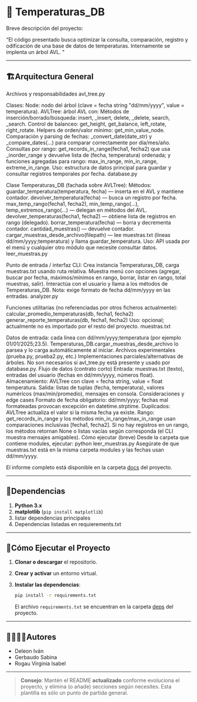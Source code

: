 # 🐍 Temperaturas_DB

Breve descripción del proyecto:

“El código presentado busca optimizar la consulta, comparación, registro y odificación  de una base de datos de temperaturas. Internamente se implenta un árbol AVL. "

---
## 🏗Arquitectura General

Archivos y responsabilidades
avl_tree.py

Clases:
Node: nodo del árbol (clave = fecha string "dd/mm/yyyy", value = temperatura).
AVLTree: árbol AVL con:
Métodos de inserción/borrado/búsqueda: insert, _insert, delete, _delete, search, _search.
Control de balanceo: get_height, get_balance, left_rotate, right_rotate.
Helpers de orden/valor mínimo: get_min_value_node.
Comparación y parsing de fechas: _convert_date(date_str) y _compare_dates(...) para comparar correctamente por día/mes/año.
Consultas por rango: get_records_in_range(fecha1, fecha2) que usa _inorder_range y devuelve lista de (fecha, temperatura) ordenada; y funciones agregadas para rango: max_in_range, min_in_range, extreme_in_range.
Uso: estructura de datos principal para guardar y consultar registros temporales por fecha.
database.py

Clase Temperaturas_DB (fachada sobre AVLTree):
Métodos:
guardar_temperatura(temperatura, fecha) — inserta en el AVL y mantiene contador.
devolver_temperatura(fecha) — busca un registro por fecha.
max_temp_rango(fecha1, fecha2), min_temp_rango(...), temp_extremos_rango(...) — delegan en métodos del AVL.
devolver_temperaturas(fecha1, fecha2) — obtiene lista de registros en rango (delegado).
borrar_temperatura(fecha) — borra y decrementa contador.
cantidad_muestras() — devuelve contador.
cargar_muestras_desde_archivo(filepath) — lee muestras.txt (líneas dd/mm/yyyy;temperatura) y llama guardar_temperatura.
Uso: API usada por el menú y cualquier otro módulo que necesite consultar datos.
leer_muestras.py

Punto de entrada / interfaz CLI:
Crea instancia Temperaturas_DB, carga muestras.txt usando ruta relativa.
Muestra menú con opciones (agregar, buscar por fecha, máximos/mínimos en rango, borrar, listar en rango, total muestras, salir).
Interactúa con el usuario y llama a los métodos de Temperaturas_DB.
Nota: exige formato de fecha dd/mm/yyyy en las entradas.
analyzer.py

Funciones utilitarias (no referenciadas por otros ficheros actualmente):
calcular_promedio_temperaturas(db, fecha1, fecha2)
generar_reporte_temperaturas(db, fecha1, fecha2)
Uso: opcional; actualmente no es importado por el resto del proyecto.
muestras.txt

Datos de entrada: cada línea con dd/mm/yyyy;temperatura (por ejemplo 01/01/2025;23.5).
Temperaturas_DB.cargar_muestras_desde_archivo lo parsea y lo carga automáticamente al iniciar.
Archivos experimentales (prueba.py, prueba2.py, etc.)
Implementaciones parciales/alternativas de árboles. No son necesarios si avl_tree.py está presente y usado por database.py.
Flujo de datos (contrato corto)
Entrada: muestras.txt (texto), entradas del usuario (fechas en dd/mm/yyyy, números float).
Almacenamiento: AVLTree con clave = fecha string, value = float temperatura.
Salida: listas de tuplas (fecha, temperatura), valores numéricos (max/min/promedio), mensajes en consola.
Consideraciones y edge cases
Formato de fecha obligatorio: dd/mm/yyyy; fechas mal formateadas provocan excepción en datetime.strptime.
Duplicados: AVLTree actualiza el valor si la misma fecha ya existe.
Rango: get_records_in_range y los métodos min_in_range/max_in_range usan comparaciones inclusivas [fecha1, fecha2].
Si no hay registros en un rango, los métodos retornan None o listas vacías según corresponda (el CLI muestra mensajes amigables).
Cómo ejecutar (breve)
Desde la carpeta que contiene modules, ejecutar:
python leer_muestras.py
Asegúrate de que muestras.txt está en la misma carpeta modules y las fechas usan dd/mm/yyyy.

El informe completo está disponible en la carpeta [docs](./docs) del proyecto.

---
## 📑Dependencias

1. **Python 3.x**
2. **matplotlib** (`pip install matplotlib`)
3. listar dependencias principales
4. Dependencias listadas en requierements.txt

---
## 🚀Cómo Ejecutar el Proyecto
1. **Clonar o descargar** el repositorio.

2. **Crear y activar** un entorno virtual.

3. **Instalar las dependencias**:
   ```bash
   pip install -r requirements.txt
   ```
   El archivo `requirements.txt` se encuentran en la carpeta [deps](./deps) del proyecto.

---
## 🙎‍♀️🙎‍♂️Autores

- Deleon Iván
- Gerbaudo Sabina
- Rogau Virginia Isabel

---

> **Consejo**: Mantén el README **actualizado** conforme evoluciona el proyecto, y elimina (o añade) secciones según necesites. Esta plantilla es sólo un punto de partida general.
